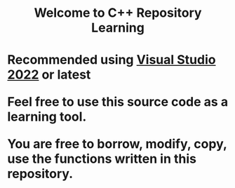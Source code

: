 <h1 align="center">Welcome to C++ Repository Learning<h1>


Recommended using [Visual Studio 2022](https://visualstudio.microsoft.com/) or latest

Feel free to use this source code as a learning tool. 

You are free to borrow, modify, copy, use the functions written in this repository.